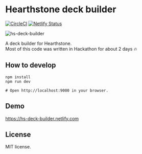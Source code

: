 # Hearthstone deck builder

[![CircleCI](https://circleci.com/gh/sakai-akinobu/hs-deck-builder.svg?style=svg)](https://circleci.com/gh/sakai-akinobu/hs-deck-builder)
[![Netlify Status](https://api.netlify.com/api/v1/badges/73b96120-cc4c-479f-b1e8-772d7935e4d6/deploy-status)](https://app.netlify.com/sites/hs-deck-builder/deploys)

![hs-deck-builder](https://user-images.githubusercontent.com/28243824/48813061-85b6ac80-ed78-11e8-84ca-7612fe39a708.gif)

A deck builder for Hearthstone.  
Most of this code was written in Hackathon for about 2 days :fire:

## How to develop

```
npm install
npm run dev

# Open http://localhost:9000 in your browser.
```

## Demo

https://hs-deck-builder.netlify.com

## License

MIT license.

